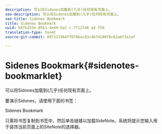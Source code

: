 ```yaml
---
description: 可以将Sidones加载到(几乎)任何现有页面上。
seo-description: 可以将Sidones加载到(几乎)任何现有页面上。
seo-title: Sidenes Bookmark
title: Sidenes Bookmark
uuid: b6f6263e-85b1-4e49-ba3 c-7f12746 a4 f59
translation-type: tm+mt
source-git-commit: 097321964ff078bac83c4674100f8c62a8f3a1af

---
```



# Sidenes Bookmark{#sidenotes-bookmarklet}

可以将Sidones加载到(几乎)任何现有页面上。

要演示Sidones，请使用下面的书签：

Sidenes Bookmark

只需将书签复制到书签中，然后单击链接以加载SideNote。系统将提示您输入用于装饰当前页面上的SiteNote的选择器。
